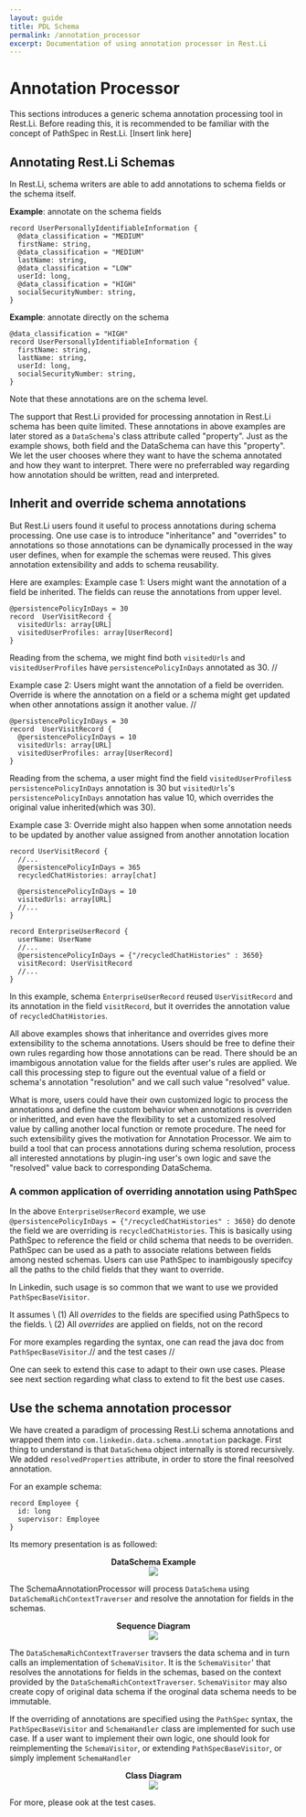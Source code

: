 ```yaml
---
layout: guide
title: PDL Schema
permalink: /annotation_processor
excerpt: Documentation of using annotation processor in Rest.Li
---
```


# Annotation Processor
This sections introduces a generic schema annotation processing tool in Rest.Li. Before reading this, it is recommended to be familiar with the concept of PathSpec in Rest.Li. [Insert link here]

## Annotating Rest.Li Schemas
In Rest.Li, schema writers are able to add annotations to schema fields or the schema itself.

**Example**: annotate on the schema fields
```pdl
record UserPersonallyIdentifiableInformation {
  @data_classification = "MEDIUM"
  firstName: string,
  @data_classification = "MEDIUM"
  lastName: string,
  @data_classification = "LOW"
  userId: long,
  @data_classification = "HIGH"
  socialSecurityNumber: string,
}
```

**Example**: annotate directly on the schema
```pdl
@data_classification = "HIGH"
record UserPersonallyIdentifiableInformation {
  firstName: string,
  lastName: string,
  userId: long,
  socialSecurityNumber: string,
}
```
Note that these annotations are on the schema level.

The support that Rest.Li provided for processing annotation in Rest.Li schema has been quite limited. These annotations in above examples are later stored as a `DataSchema`'s class attribute called "property". Just as the example shows, both field and the DataSchema can have this "property". We let the user chooses where they want to have the schema annotated and how they want to interpret. There were no preferrabled way regarding how annotation should be written, read and interpreted.

## Inherit and override schema annotations
But Rest.Li users found it useful to process annotations during schema processing. One use case is to introduce "inheritance" and "overrides" to annotations so those annotations can be dynamically processed in the way user defines, when for example the schemas were reused. This gives annotation extensibility and adds to schema reusability.

Here are examples:
Example case 1: Users might want the annotation of a field be inherited. The fields can reuse the annotations from upper level.
```pdl
@persistencePolicyInDays = 30
record  UserVisitRecord {
  visitedUrls: array[URL]
  visitedUserProfiles: array[UserRecord]
}
```
Reading from the schema, we might find both `visitedUrls` and `visitedUserProfiles` have `persistencePolicyInDays` annotated as 30.
//<inheritance example>

Example case 2: Users might want the annotation of a field be overriden. Override is where the annotation on a field or a schema might get updated when other annotations assign it another value.
//<override example>
```pdl
@persistencePolicyInDays = 30
record  UserVisitRecord {
  @persistencePolicyInDays = 10
  visitedUrls: array[URL]
  visitedUserProfiles: array[UserRecord]
}
```
Reading from the schema, a user might find the field `visitedUserProfiles`s `persistencePolicyInDays` annotation is 30 but `visitedUrls`'s `persistencePolicyInDays` annotation has value 10, which overrides the original value inherited(which was 30).


Example case 3:  Override might also happen when some annotation needs to be updated by another value assigned from another annotation location
```pdl
record UserVisitRecord {
  //...
  @persistencePolicyInDays = 365
  recycledChatHistories: array[chat]

  @persistencePolicyInDays = 10
  visitedUrls: array[URL]
  //...
}

record EnterpriseUserRecord {
  userName: UserName
  //...
  @persistencePolicyInDays = {"/recycledChatHistories" : 3650}
  visitRecord: UserVisitRecord
  //...
}
```
In this example, schema `EnterpriseUserRecord` reused `UserVisitRecord` and its annotation in the field `visitRecord`, but it overrides the annotation value of `recycledChatHistories`.


All above examples shows that inheritance and overrides gives more extensibility to the schema annotations. Users should be free to define their own rules regarding how those annotations can be read. There should be an imambigous annotation value for the fields after user's rules are applied. We call this processing step to figure out the eventual value of a field or schema's annotation "resolution" and we call such value "resolved" value.

What is more, users could have their own customized logic to process the annotations and define the custom behavior when annotations is overriden or inheritted, and even have the flexibility to set a customized resolved value by calling another local function or remote procedure.  The need for such extensibility gives the motivation for Annotation Processor. We aim to build a tool that can process annotations during schema resolution, process all interested annotations by plugin-ing user's own logic and save the "resolved" value back to corresponding DataSchema.

### A common application of overriding annotation using PathSpec
In the above `EnterpriseUserRecord` example, we use `@persistencePolicyInDays = {"/recycledChatHistories" : 3650}` do denote the field we are overriding is `recycledChatHistories`. This is basically using PathSpec to reference the field or child schema that needs to be overriden. PathSpec <insert-linke-here> can be used as a path to associate relations between fields among nested schemas. Users can use PathSpec to inambigously specifcy all the paths to the child fields that they want to override.


In Linkedin, such usage is so common that we want to use 
we provided `PathSpecBaseVisitor`. 

It assumes \\
(1) All *overrides* to the fields are specified using PathSpecs to the fields. \\
(2) All *overrides* are applied on fields, not on the record

For more examples regarding the syntax, one can read the java doc from `PathSpecBaseVisitor`.//<insert Link about > and the test cases //<insert Link about >


One can seek to extend this case to adapt to their own use cases. Please see next section regarding what class to extend to fit the best use cases.

## Use the schema annotation processor
We have created a paradigm of processing Rest.Li schema annotations and wrapped them into `com.linkedin.data.schema.annotation` package.
First thing to understand is that `DataSchema` object internally is stored recursively. We added `resolvedProperties` attribute, in order to store the final reesolved annotation.

For an example schema:

```pdl
record Employee {
  id: long
  supervisor: Employee
}
```

Its memory presentation is as followed:
<center>
<b>DataSchema Example</b><br><img src="{{ 'assets/images/DataSchema_with_resolvedProperties.png' | relative_url }}" />
</center>

The SchemaAnnotationProcessor will process `DataSchema` using `DataSchemaRichContextTraverser` and resolve the annotation for fields in the schemas.


<center>
<b>Sequence Diagram</b><br><img src="{{ 'assets/images/AnnotationProcessor_UML_sequence_diagram.png' | relative_url }}"  />
</center>

The `DataSchemaRichContextTraverser` travsers the data schema and in turn calls an implementation of `SchemaVisitor`. It is the `SchemaVisitor`' that resolves the annotations for fields in the schemas, based on the context provided by the `DataSchemaRichContextTraverser`. `SchemaVisitor` may also create copy of original data schema if the oroginal data schema needs to be immutable.

If the overriding of annotations are specified using the `PathSpec` syntax, the `PathSpecBaseVisitor` and `SchemaHandler` class are implemented for such use case. If a user want to implement their own logic, one should look for reimplementing the `SchemaVisitor`, or extending `PathSpecBaseVisitor`, or simply implement `SchemaHandler`

<center>
<b>Class Diagram</b><br><img src="{{ 'assets/images/AnnotationProcessor_UML_class_diagram.png' | relative_url }}"  />
</center>




For more, please ook at the test cases. <insert-me-the-link>